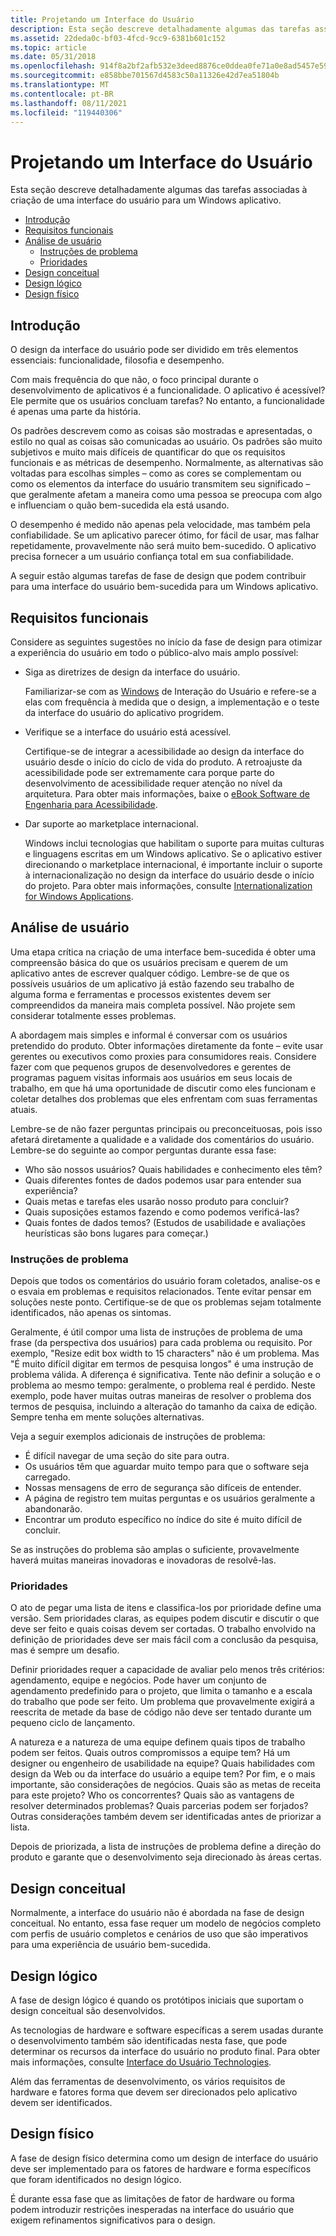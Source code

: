 ```yaml
---
title: Projetando um Interface do Usuário
description: Esta seção descreve detalhadamente algumas das tarefas associadas à criação de uma interface do usuário para um Windows aplicativo.
ms.assetid: 22deda0c-bf03-4fcd-9cc9-6381b601c152
ms.topic: article
ms.date: 05/31/2018
ms.openlocfilehash: 914f8a2bf2afb532e3deed8876ce0ddea0fe71a0e8ad5457e5967e5f48eeb2c5
ms.sourcegitcommit: e858bbe701567d4583c50a11326e42d7ea51804b
ms.translationtype: MT
ms.contentlocale: pt-BR
ms.lasthandoff: 08/11/2021
ms.locfileid: "119440306"
---
```

# <a name="designing-a-user-interface"></a>Projetando um Interface do Usuário

Esta seção descreve detalhadamente algumas das tarefas associadas à criação de uma interface do usuário para um Windows aplicativo.

-   [Introdução](#introduction)
-   [Requisitos funcionais](#functional-requirements)
-   [Análise de usuário](#user-analysis)
    -   [Instruções de problema](#problem-statements)
    -   [Prioridades](#priorities)
-   [Design conceitual](#conceptual-design)
-   [Design lógico](#logical-design)
-   [Design físico](#physical-design)

## <a name="introduction"></a>Introdução

O design da interface do usuário pode ser dividido em três elementos essenciais: funcionalidade, filosofia e desempenho.

Com mais frequência do que não, o foco principal durante o desenvolvimento de aplicativos é a funcionalidade. O aplicativo é acessível? Ele permite que os usuários concluam tarefas? No entanto, a funcionalidade é apenas uma parte da história.

Os padrões descrevem como as coisas são mostradas e apresentadas, o estilo no qual as coisas são comunicadas ao usuário. Os padrões são muito subjetivos e muito mais difíceis de quantificar do que os requisitos funcionais e as métricas de desempenho. Normalmente, as alternativas são voltadas para escolhas simples – como as cores se complementam ou como os elementos da interface do usuário transmitem seu significado – que geralmente afetam a maneira como uma pessoa se preocupa com algo e influenciam o quão bem-sucedida ela está usando.

O desempenho é medido não apenas pela velocidade, mas também pela confiabilidade. Se um aplicativo parecer ótimo, for fácil de usar, mas falhar repetidamente, provavelmente não será muito bem-sucedido. O aplicativo precisa fornecer a um usuário confiança total em sua confiabilidade.

A seguir estão algumas tarefas de fase de design que podem contribuir para uma interface do usuário bem-sucedida para um Windows aplicativo.

## <a name="functional-requirements"></a>Requisitos funcionais

Considere as seguintes sugestões no início da fase de design para otimizar a experiência do usuário em todo o público-alvo mais amplo possível:

-   Siga as diretrizes de design da interface do usuário.

    Familiarizar-se com as [Windows](../uxguide/guidelines.md) de Interação do Usuário e refere-se a elas com frequência à medida que o design, a implementação e o teste da interface do usuário do aplicativo progridem.

-   Verifique se a interface do usuário está acessível.

    Certifique-se de integrar a acessibilidade ao design da interface do usuário desde o início do ciclo de vida do produto. A retroajuste da acessibilidade pode ser extremamente cara porque parte do desenvolvimento de acessibilidade requer atenção no nível da arquitetura. Para obter mais informações, baixe o [eBook Software de Engenharia para Acessibilidade](https://www.microsoft.com/download/details.aspx?id=19262).

-   Dar suporte ao marketplace internacional.

    Windows inclui tecnologias que habilitam o suporte para muitas culturas e linguagens escritas em um Windows aplicativo. Se o aplicativo estiver direcionando o marketplace internacional, é importante incluir o suporte à internacionalização no design da interface do usuário desde o início do projeto. Para obter mais informações, consulte [Internationalization for Windows Applications](../intl/international-support.md).

## <a name="user-analysis"></a>Análise de usuário

Uma etapa crítica na criação de uma interface bem-sucedida é obter uma compreensão básica do que os usuários precisam e querem de um aplicativo antes de escrever qualquer código. Lembre-se de que os possíveis usuários de um aplicativo já estão fazendo seu trabalho de alguma forma e ferramentas e processos existentes devem ser compreendidos da maneira mais completa possível. Não projete sem considerar totalmente esses problemas.

A abordagem mais simples e informal é conversar com os usuários pretendido do produto. Obter informações diretamente da fonte – evite usar gerentes ou executivos como proxies para consumidores reais. Considere fazer com que pequenos grupos de desenvolvedores e gerentes de programas paguem visitas informais aos usuários em seus locais de trabalho, em que há uma oportunidade de discutir como eles funcionam e coletar detalhes dos problemas que eles enfrentam com suas ferramentas atuais.

Lembre-se de não fazer perguntas principais ou preconceituosas, pois isso afetará diretamente a qualidade e a validade dos comentários do usuário. Lembre-se do seguinte ao compor perguntas durante essa fase:

-   Who são nossos usuários? Quais habilidades e conhecimento eles têm?
-   Quais diferentes fontes de dados podemos usar para entender sua experiência?
-   Quais metas e tarefas eles usarão nosso produto para concluir?
-   Quais suposições estamos fazendo e como podemos verificá-las?
-   Quais fontes de dados temos? (Estudos de usabilidade e avaliações heurísticas são bons lugares para começar.)

### <a name="problem-statements"></a>Instruções de problema

Depois que todos os comentários do usuário foram coletados, analise-os e o esvaia em problemas e requisitos relacionados. Tente evitar pensar em soluções neste ponto. Certifique-se de que os problemas sejam totalmente identificados, não apenas os sintomas.

Geralmente, é útil compor uma lista de instruções de problema de uma frase (da perspectiva dos usuários) para cada problema ou requisito. Por exemplo, "Resize edit box width to 15 characters" não é um problema. Mas "É muito difícil digitar em termos de pesquisa longos" é uma instrução de problema válida. A diferença é significativa. Tente não definir a solução e o problema ao mesmo tempo: geralmente, o problema real é perdido. Neste exemplo, pode haver muitas outras maneiras de resolver o problema dos termos de pesquisa, incluindo a alteração do tamanho da caixa de edição. Sempre tenha em mente soluções alternativas.

Veja a seguir exemplos adicionais de instruções de problema:

-   É difícil navegar de uma seção do site para outra.
-   Os usuários têm que aguardar muito tempo para que o software seja carregado.
-   Nossas mensagens de erro de segurança são difíceis de entender.
-   A página de registro tem muitas perguntas e os usuários geralmente a abandonarão.
-   Encontrar um produto específico no índice do site é muito difícil de concluir.

Se as instruções do problema são amplas o suficiente, provavelmente haverá muitas maneiras inovadoras e inovadoras de resolvê-las.

### <a name="priorities"></a>Prioridades

O ato de pegar uma lista de itens e classifica-los por prioridade define uma versão. Sem prioridades claras, as equipes podem discutir e discutir o que deve ser feito e quais coisas devem ser cortadas. O trabalho envolvido na definição de prioridades deve ser mais fácil com a conclusão da pesquisa, mas é sempre um desafio.

Definir prioridades requer a capacidade de avaliar pelo menos três critérios: agendamento, equipe e negócios. Pode haver um conjunto de agendamento predefinido para o projeto, que limita o tamanho e a escala do trabalho que pode ser feito. Um problema que provavelmente exigirá a reescrita de metade da base de código não deve ser tentado durante um pequeno ciclo de lançamento.

A natureza e a natureza de uma equipe definem quais tipos de trabalho podem ser feitos. Quais outros compromissos a equipe tem? Há um designer ou engenheiro de usabilidade na equipe? Quais habilidades com design da Web ou da interface do usuário a equipe tem? Por fim, e o mais importante, são considerações de negócios. Quais são as metas de receita para este projeto? Who os concorrentes? Quais são as vantagens de resolver determinados problemas? Quais parcerias podem ser forjados? Outras considerações também devem ser identificadas antes de priorizar a lista.

Depois de priorizada, a lista de instruções de problema define a direção do produto e garante que o desenvolvimento seja direcionado às áreas certas.

## <a name="conceptual-design"></a>Design conceitual

Normalmente, a interface do usuário não é abordada na fase de design conceitual. No entanto, essa fase requer um modelo de negócios completo com perfis de usuário completos e cenários de uso que são imperativos para uma experiência de usuário bem-sucedida.

## <a name="logical-design"></a>Design lógico

A fase de design lógico é quando os protótipos iniciais que suportam o design conceitual são desenvolvidos.

As tecnologias de hardware e software específicas a serem usadas durante o desenvolvimento também são identificadas nesta fase, que pode determinar os recursos da interface do usuário no produto final. Para obter mais informações, consulte [Interface do Usuário Technologies](user-interface-technologies-for-windows-applications.md).

Além das ferramentas de desenvolvimento, os vários requisitos de hardware e fatores forma que devem ser direcionados pelo aplicativo devem ser identificados.

## <a name="physical-design"></a>Design físico

A fase de design físico determina como um design de interface do usuário deve ser implementado para os fatores de hardware e forma específicos que foram identificados no design lógico.

É durante essa fase que as limitações de fator de hardware ou forma podem introduzir restrições inesperadas na interface do usuário que exigem refinamentos significativos para o design.

 

 